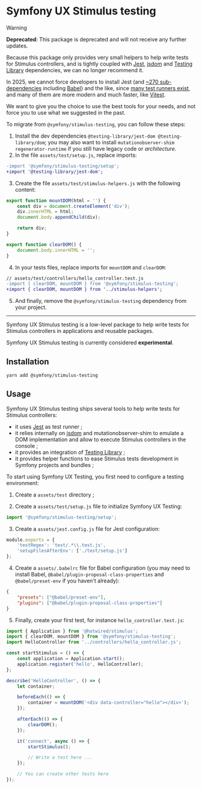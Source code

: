 # Symfony UX Stimulus testing

> [!WARNING]
> **Deprecated**: This package is deprecated and will not receive any further updates.

Because this package only provides very small helpers to help write tests for Stimulus controllers, and is tightly coupled with [Jest](https://jestjs.io/), [jsdom](https://github.com/jsdom/jsdom) and [Testing Library](https://testing-library.com/) dependencies, we can no longer recommend it.

In 2025, we cannot force developers to install Jest (and [~270 sub-dependencies](https://npmgraph.js.org/?q=jest) including [Babel](https://babeljs.io/)) and the like, since [many test runners exist](https://npmtrends.com/ava-vs-japa-vs-jasmine-vs-jest-vs-karma-vs-mocha-vs-tap-vs-vitest), and many of them are more modern and much faster, like [Vitest](https://vitest.dev/).

We want to give you the choice to use the best tools for your needs, and not force you to use what we suggested in the past.

To migrate from `@symfony/stimulus-testing`, you can follow these steps:

1. Install the dev dependencies `@testing-library/jest-dom @testing-library/dom`;
    you may also want to install `mutationobserver-shim regenerator-runtime` if you still have 
    legacy code or _architecture_.
2. In the file `assets/test/setup.js`, replace imports:
```diff
-import '@symfony/stimulus-testing/setup';
+import '@testing-library/jest-dom';
```
3. Create the file `assets/test/stimulus-helpers.js` with the following content:
```js
export function mountDOM(html = '') {
    const div = document.createElement('div');
    div.innerHTML = html;
    document.body.appendChild(div);

    return div;
}

export function clearDOM() {
    document.body.innerHTML = '';
}
```
4. In your tests files, replace imports for `mountDOM` and `clearDOM`:
```diff
// assets/test/controllers/hello_controller.test.js
-import { clearDOM, mountDOM } from '@symfony/stimulus-testing';
+import { clearDOM, mountDOM } from '../stimulus-helpers';
```
5. And finally, remove the `@symfony/stimulus-testing` dependency from your project.

---

Symfony UX Stimulus testing is a low-level package to help write tests for Stimulus controllers
in applications and reusable packages.

Symfony UX Stimulus testing is currently considered **experimental**.

## Installation

```sh
yarn add @symfony/stimulus-testing
```

## Usage

Symfony UX Stimulus testing ships several tools to help write tests for Stimulus controllers:

* it uses [Jest](https://jestjs.io/) as test runner ;
* it relies internally on [jsdom](https://github.com/jsdom/jsdom) and mutationobserver-shim to emulate a DOM
  implementation and allow to execute Stimulus controllers in the console ; 
* it provides an integration of [Testing Library](https://testing-library.com/) ;
* it provides helper functions to ease Stimulus tests development in Symfony projects and bundles ;

To start using Symfony UX Testing, you first need to configure a testing environment:

1. Create a `assets/test` directory ;

2. Create a `assets/test/setup.js` file to initialize Symfony UX Testing:   

```js
import '@symfony/stimulus-testing/setup';
```

3. Create a `assets/jest.config.js` file for Jest configuration:
 
```js
module.exports = {
    'testRegex': 'test/.*\\.test.js',
    'setupFilesAfterEnv': ['./test/setup.js']
};
```

4. Create a `assets/.babelrc` file for Babel configuration (you may need to install Babel, 
`@babel/plugin-proposal-class-properties` and `@babel/preset-env` if you haven't already):

```json
{
    "presets": ["@babel/preset-env"],
    "plugins": ["@babel/plugin-proposal-class-properties"]
}
```

5. Finally, create your first test, for instance `hello_controller.test.js`:

```js
import { Application } from '@hotwired/stimulus';
import { clearDOM, mountDOM } from '@symfony/stimulus-testing';
import HelloController from '../controllers/hello_controller.js';

const startStimulus = () => {
    const application = Application.start();
    application.register('hello', HelloController);
};

describe('HelloController', () => {
    let container;

    beforeEach(() => {
        container = mountDOM('<div data-controller="hello"></div>');
    });

    afterEach(() => {
        clearDOM();
    });

    it('connect', async () => {
        startStimulus();

        // Write a test here ...
    });

    // You can create other tests here
});
```
